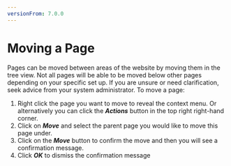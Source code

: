 ```yaml
---
versionFrom: 7.0.0
---
```


# Moving a Page

Pages can be moved between areas of the website by moving them in the tree view. Not all pages will be able to be moved below other pages depending on your specific set up. If you are unsure or need clarification, seek advice from your system administrator. To move a page:

1. Right click the page you want to move to reveal the context menu. Or alternatively you can click the ***Actions*** button in the top right right-hand corner.
2. Click on ***Move*** and select the parent page you would like to move this page under.
3. Click on the ***Move*** button to confirm the move and then you will see a confirmation message.
4. Click ***OK*** to dismiss the confirmation message
